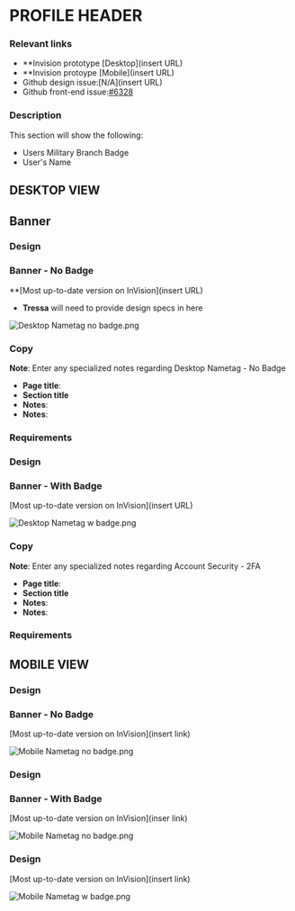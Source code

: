 # PROFILE HEADER

### Relevant links

- **Invision prototype [Desktop](insert URL) 
- **Invision protoype [Mobile](insert URL) 
- Github design issue:[N/A](insert URL)
- Github front-end issue:[#6328](https://github.com/department-of-veterans-affairs/va.gov-team/issues/6328)

### Description

This section will show the following:
- Users Military Branch Badge
- User's Name

## DESKTOP VIEW

## Banner

### Design
### Banner - No Badge

**[Most up-to-date version on InVision](insert URL)

- **Tressa** will need to provide design specs in here

![Desktop Nametag no badge.png](https://github.com/department-of-veterans-affairs/va.gov-team/blob/master/products/identity-personalization/profile/Combine%20Profile%20and%20Account/Design/design-specs/profile-images/name-tag/Desktop%20Nametag%20no%20badge.png)

### Copy

**Note**: Enter any specialized notes regarding Desktop Nametag - No Badge 
- **Page title**: 
- **Section title** 
- **Notes**: 
- **Notes**: 

### Requirements


### Design
### Banner - With Badge

[Most up-to-date version on InVision](insert URL)

![Desktop Nametag w badge.png](https://github.com/department-of-veterans-affairs/va.gov-team/blob/master/products/identity-personalization/profile/Combine%20Profile%20and%20Account/Design/design-specs/profile-images/name-tag/Desktop%20Nametag%20w%20badge.png)
 
### Copy
 
**Note**: Enter any specialized notes regarding Account Security - 2FA 
- **Page title**: 
- **Section title** 
- **Notes**: 
- **Notes**: 

### Requirements



## MOBILE VIEW

### Design
### Banner - No Badge

[Most up-to-date version on InVision](insert link)

![Mobile Nametag no badge.png](https://github.com/department-of-veterans-affairs/va.gov-team/blob/master/products/identity-personalization/profile/Combine%20Profile%20and%20Account/Design/design-specs/profile-images/name-tag/Mobile%20Nametag%20no%20badge.png)

### Design
### Banner - With Badge

[Most up-to-date version on InVision](inser link)

![Mobile Nametag no badge.png](https://github.com/department-of-veterans-affairs/va.gov-team/blob/master/products/identity-personalization/profile/Combine%20Profile%20and%20Account/Design/design-specs/profile-images/name-tag/Mobile%20Nametag%20no%20badge.png)


### Design

[Most up-to-date version on InVision](insert link)

![Mobile Nametag w badge.png](https://github.com/department-of-veterans-affairs/va.gov-team/blob/master/products/identity-personalization/profile/Combine%20Profile%20and%20Account/Design/design-specs/profile-images/name-tag/Mobile%20Nametag%20w%20badge.png)

